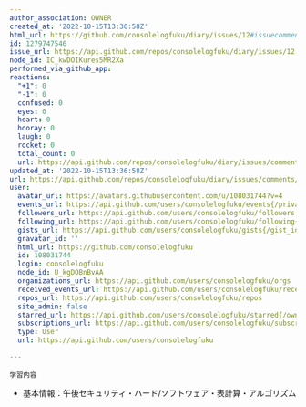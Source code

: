 ```yaml
---
author_association: OWNER
created_at: '2022-10-15T13:36:58Z'
html_url: https://github.com/consolelogfuku/diary/issues/12#issuecomment-1279747546
id: 1279747546
issue_url: https://api.github.com/repos/consolelogfuku/diary/issues/12
node_id: IC_kwDOIKures5MR2Xa
performed_via_github_app: 
reactions:
  "+1": 0
  "-1": 0
  confused: 0
  eyes: 0
  heart: 0
  hooray: 0
  laugh: 0
  rocket: 0
  total_count: 0
  url: https://api.github.com/repos/consolelogfuku/diary/issues/comments/1279747546/reactions
updated_at: '2022-10-15T13:36:58Z'
url: https://api.github.com/repos/consolelogfuku/diary/issues/comments/1279747546
user:
  avatar_url: https://avatars.githubusercontent.com/u/108031744?v=4
  events_url: https://api.github.com/users/consolelogfuku/events{/privacy}
  followers_url: https://api.github.com/users/consolelogfuku/followers
  following_url: https://api.github.com/users/consolelogfuku/following{/other_user}
  gists_url: https://api.github.com/users/consolelogfuku/gists{/gist_id}
  gravatar_id: ''
  html_url: https://github.com/consolelogfuku
  id: 108031744
  login: consolelogfuku
  node_id: U_kgDOBnBvAA
  organizations_url: https://api.github.com/users/consolelogfuku/orgs
  received_events_url: https://api.github.com/users/consolelogfuku/received_events
  repos_url: https://api.github.com/users/consolelogfuku/repos
  site_admin: false
  starred_url: https://api.github.com/users/consolelogfuku/starred{/owner}{/repo}
  subscriptions_url: https://api.github.com/users/consolelogfuku/subscriptions
  type: User
  url: https://api.github.com/users/consolelogfuku

---
```

`学習内容`
- 基本情報：午後セキュリティ・ハード/ソフトウェア・表計算・アルゴリズム